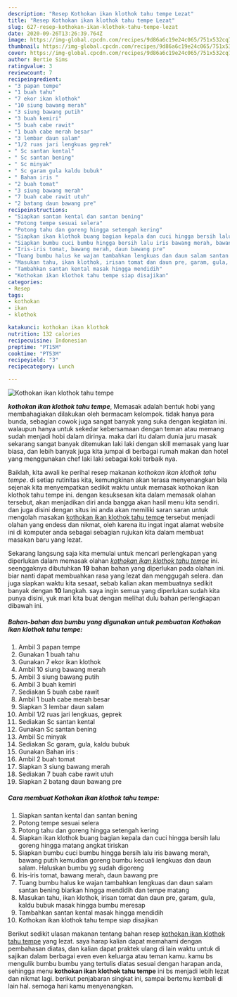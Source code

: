 ```yaml
---
description: "Resep Kothokan ikan klothok tahu tempe Lezat"
title: "Resep Kothokan ikan klothok tahu tempe Lezat"
slug: 627-resep-kothokan-ikan-klothok-tahu-tempe-lezat
date: 2020-09-26T13:26:39.764Z
image: https://img-global.cpcdn.com/recipes/9d86a6c19e24c065/751x532cq70/kothokan-ikan-klothok-tahu-tempe-foto-resep-utama.jpg
thumbnail: https://img-global.cpcdn.com/recipes/9d86a6c19e24c065/751x532cq70/kothokan-ikan-klothok-tahu-tempe-foto-resep-utama.jpg
cover: https://img-global.cpcdn.com/recipes/9d86a6c19e24c065/751x532cq70/kothokan-ikan-klothok-tahu-tempe-foto-resep-utama.jpg
author: Bertie Sims
ratingvalue: 3
reviewcount: 7
recipeingredient:
- "3 papan tempe"
- "1 buah tahu"
- "7 ekor ikan klothok"
- "10 siung bawang merah"
- "3 siung bawang putih"
- "3 buah kemiri"
- "5 buah cabe rawit"
- "1 buah cabe merah besar"
- "3 lembar daun salam"
- "1/2 ruas jari lengkuas geprek"
- " Sc santan kental"
- " Sc santan bening"
- " Sc minyak"
- " Sc garam gula kaldu bubuk"
- " Bahan iris "
- "2 buah tomat"
- "3 siung bawang merah"
- "7 buah cabe rawit utuh"
- "2 batang daun bawang pre"
recipeinstructions:
- "Siapkan santan kental dan santan bening"
- "Potong tempe sesuai selera"
- "Potong tahu dan goreng hingga setengah kering"
- "Siapkan ikan klothok buang bagian kepala dan cuci hingga bersih lalu goreng hingga matang angkat tiriskan"
- "Siapkan bumbu cuci bumbu hingga bersih lalu iris bawang merah, bawang putih kemudian goreng bumbu kecuali lengkuas dan daun salam. Haluskan bumbu yg sudah digoreng"
- "Iris-iris tomat, bawang merah, daun bawang pre"
- "Tuang bumbu halus ke wajan tambahkan lengkuas dan daun salam santan bening biarkan hingga mendidih dan tempe matang"
- "Masukan tahu, ikan klothok, irisan tomat dan daun pre, garam, gula, kaldu bubuk masak hingga bumbu meresap"
- "Tambahkan santan kental masak hingga mendidih"
- "Kothokan ikan klothok tahu tempe siap disajikan"
categories:
- Resep
tags:
- kothokan
- ikan
- klothok

katakunci: kothokan ikan klothok 
nutrition: 132 calories
recipecuisine: Indonesian
preptime: "PT15M"
cooktime: "PT53M"
recipeyield: "3"
recipecategory: Lunch

---
```



![Kothokan ikan klothok tahu tempe](https://img-global.cpcdn.com/recipes/9d86a6c19e24c065/751x532cq70/kothokan-ikan-klothok-tahu-tempe-foto-resep-utama.jpg)

<b><i>kothokan ikan klothok tahu tempe</i></b>, Memasak adalah bentuk hobi yang membahagiakan dilakukan oleh bermacam kelompok. tidak hanya para bunda, sebagian cowok juga sangat banyak yang suka dengan kegiatan ini. walaupun hanya untuk sekedar kebersamaan dengan teman atau memang sudah menjadi hobi dalam dirinya. maka dari itu dalam dunia juru masak sekarang sangat banyak ditemukan laki laki dengan skill memasak yang luar biasa, dan lebih banyak juga kita jumpai di berbagai rumah makan dan hotel yang menggunakan chef laki laki sebagai koki terbaik nya.



Baiklah, kita awali ke perihal resep makanan <i>kothokan ikan klothok tahu tempe</i>. di setiap rutinitas kita, kemungkinan akan terasa menyenangkan bila sejenak kita menyempatkan sedikit waktu untuk memasak kothokan ikan klothok tahu tempe ini. dengan kesuksesan kita dalam memasak olahan tersebut, akan menjadikan diri anda bangga akan hasil menu kita sendiri. dan juga disini dengan situs ini anda akan memiliki saran saran untuk mengolah masakan <u>kothokan ikan klothok tahu tempe</u> tersebut menjadi olahan yang endess dan nikmat, oleh karena itu ingat ingat alamat website ini di komputer anda sebagai sebagian rujukan kita dalam membuat masakan baru yang lezat.


Sekarang langsung saja kita memulai untuk mencari perlengkapan yang diperlukan dalam memasak olahan <u><i>kothokan ikan klothok tahu tempe</i></u> ini. seenggaknya dibutuhkan <b>19</b> bahan bahan yang diperlukan pada olahan ini. biar nanti dapat membuahkan rasa yang lezat dan menggugah selera. dan juga siapkan waktu kita sesaat, sebab kalian akan membuatnya sedikit banyak dengan <b>10</b> langkah. saya ingin semua yang diperlukan sudah kita punya disini, yuk mari kita buat dengan melihat dulu bahan perlengkapan dibawah ini.

<!--inarticleads1-->

##### Bahan-bahan dan bumbu yang digunakan untuk pembuatan Kothokan ikan klothok tahu tempe:

1. Ambil 3 papan tempe
1. Gunakan 1 buah tahu
1. Gunakan 7 ekor ikan klothok
1. Ambil 10 siung bawang merah
1. Ambil 3 siung bawang putih
1. Ambil 3 buah kemiri
1. Sediakan 5 buah cabe rawit
1. Ambil 1 buah cabe merah besar
1. Siapkan 3 lembar daun salam
1. Ambil 1/2 ruas jari lengkuas, geprek
1. Sediakan  Sc santan kental
1. Gunakan  Sc santan bening
1. Ambil  Sc minyak
1. Sediakan  Sc garam, gula, kaldu bubuk
1. Gunakan  Bahan iris :
1. Ambil 2 buah tomat
1. Siapkan 3 siung bawang merah
1. Sediakan 7 buah cabe rawit utuh
1. Siapkan 2 batang daun bawang pre




<!--inarticleads2-->

##### Cara membuat Kothokan ikan klothok tahu tempe:

1. Siapkan santan kental dan santan bening
1. Potong tempe sesuai selera
1. Potong tahu dan goreng hingga setengah kering
1. Siapkan ikan klothok buang bagian kepala dan cuci hingga bersih lalu goreng hingga matang angkat tiriskan
1. Siapkan bumbu cuci bumbu hingga bersih lalu iris bawang merah, bawang putih kemudian goreng bumbu kecuali lengkuas dan daun salam. Haluskan bumbu yg sudah digoreng
1. Iris-iris tomat, bawang merah, daun bawang pre
1. Tuang bumbu halus ke wajan tambahkan lengkuas dan daun salam santan bening biarkan hingga mendidih dan tempe matang
1. Masukan tahu, ikan klothok, irisan tomat dan daun pre, garam, gula, kaldu bubuk masak hingga bumbu meresap
1. Tambahkan santan kental masak hingga mendidih
1. Kothokan ikan klothok tahu tempe siap disajikan




Berikut sedikit ulasan makanan tentang bahan resep <u>kothokan ikan klothok tahu tempe</u> yang lezat. saya harap kalian dapat memahami dengan pembahasan diatas, dan kalian dapat praktek ulang di lain waktu untuk di sajikan dalam berbagai even even keluarga atau teman kamu. kamu bs mengulik bumbu bumbu yang tertulis diatas sesuai dengan harapan anda, sehingga menu <b>kothokan ikan klothok tahu tempe</b> ini bs menjadi lebih lezat dan nikmat lagi. berikut penjabaran singkat ini, sampai bertemu kembali di lain hal. semoga hari kamu menyenangkan.
